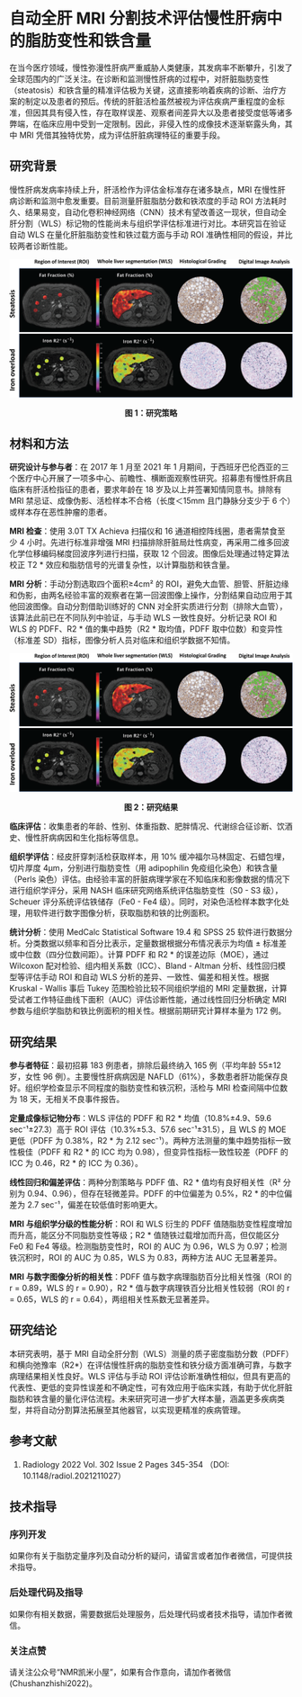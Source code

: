 # 自动全肝 MRI 分割技术评估慢性肝病中的脂肪变性和铁含量

在当今医疗领域，慢性弥漫性肝病严重威胁人类健康，其发病率不断攀升，引发了全球范围内的广泛关注。在诊断和监测慢性肝病的过程中，对肝脏脂肪变性（steatosis）和铁含量的精准评估极为关键，这直接影响着疾病的诊断、治疗方案的制定以及患者的预后。传统的肝脏活检虽然被视为评估疾病严重程度的金标准，但因其具有侵入性，存在取样误差、观察者间差异大以及患者接受度低等诸多弊端，在临床应用中受到一定限制。因此，非侵入性的成像技术逐渐崭露头角，其中 MRI 凭借其独特优势，成为评估肝脏病理特征的重要手段。

## 研究背景

慢性肝病发病率持续上升，肝活检作为评估金标准存在诸多缺点，MRI 在慢性肝病诊断和监测中愈发重要。目前测量肝脏脂肪分数和铁浓度的手动 ROI 方法耗时久、结果易变，自动化卷积神经网络（CNN）技术有望改善这一现状，但自动全肝分割（WLS）标记物的性能尚未与组织学评估标准进行对比。本研究旨在验证自动 WLS 在量化肝脏脂肪变性和铁过载方面与手动 ROI 准确性相同的假设，并比较两者诊断性能。

<div align="center">
    <img src="./image.png" alt="研究策略">
    <p><b>图 1：研究策略</b></p>
</div>

## 材料和方法

**研究设计与参与者**：在 2017 年 1 月至 2021 年 1 月期间，于西班牙巴伦西亚的三个医疗中心开展了一项多中心、前瞻性、横断面观察性研究。招募患有慢性肝病且临床有肝活检指征的患者，要求年龄在 18 岁及以上并签署知情同意书。排除有 MRI 禁忌证、成像伪影、活检样本不合格（长度＜15mm 且门静脉分支少于 6 个）或样本存在恶性肿瘤的患者。

**MRI 检查**：使用 3.0T TX Achieva 扫描仪和 16 通道相控阵线圈，患者需禁食至少 4 小时。先进行标准非增强 MRI 扫描排除肝脏局灶性病变，再采用二维多回波化学位移编码梯度回波序列进行扫描，获取 12 个回波。图像后处理通过特定算法校正 T2 \* 效应和脂肪信号的光谱复杂性，以计算脂肪和铁含量。

**MRI 分析**：手动分割选取四个面积≥4cm² 的 ROI，避免大血管、胆管、肝脏边缘和伪影，由两名经验丰富的观察者在第一回波图像上操作，分割结果自动应用于其他回波图像。自动分割借助训练好的 CNN 对全肝实质进行分割（排除大血管），该算法此前已在不同队列中验证，与手动 WLS 一致性良好。分析记录 ROI 和 WLS 的 PDFF、R2 \* 值的集中趋势（R2 \* 取均值，PDFF 取中位数）和变异性（标准差 SD）指标，图像分析人员对临床和组织学数据不知情。

<div align="center">
    <img src="./image.png" alt="研究结果">
    <p><b>图 2：研究结果</b></p>
</div>

**临床评估**：收集患者的年龄、性别、体重指数、肥胖情况、代谢综合征诊断、饮酒史、慢性肝病病因和生化指标等信息。

**组织学评估**：经皮肝穿刺活检获取样本，用 10% 缓冲福尔马林固定、石蜡包埋，切片厚度 4μm，分别进行脂肪变性（用 adipophilin 免疫组化染色）和铁含量（Perls 染色）评估。由经验丰富的肝脏病理学家在不知临床和影像数据的情况下进行组织学评分，采用 NASH 临床研究网络系统评估脂肪变性（S0 - S3 级），Scheuer 评分系统评估铁储存（Fe0 - Fe4 级）。同时，对染色活检样本数字化处理，用软件进行数字图像分析，获取脂肪和铁的比例面积。

**统计分析**：使用 MedCalc Statistical Software 19.4 和 SPSS 25 软件进行数据分析。分类数据以频率和百分比表示，定量数据根据分布情况表示为均值 ± 标准差或中位数（四分位数间距）。计算 PDFF 和 R2 \* 的误差边际（MOE），通过 Wilcoxon 配对检验、组内相关系数（ICC）、Bland - Altman 分析、线性回归模型等评估手动 ROI 和自动 WLS 分析的差异、一致性、偏差和相关性。根据 Kruskal - Wallis 事后 Tukey 范围检验比较不同组织学组的 MRI 定量数据，计算受试者工作特征曲线下面积（AUC）评估诊断性能，通过线性回归分析确定 MRI 参数与组织学脂肪和铁比例面积的相关性。根据前期研究计算样本量为 172 例。

## 研究结果

**参与者特征**：最初招募 183 例患者，排除后最终纳入 165 例（平均年龄 55±12 岁，女性 96 例）。主要慢性肝病病因是 NAFLD（61%），多数患者肝功能保存良好。组织学检查显示不同程度的脂肪变性和铁沉积，活检与 MRI 检查间隔中位数为 18 天，无相关不良事件报告。

**定量成像标记物分布**：WLS 评估的 PDFF 和 R2 \* 均值（10.8%±4.9、59.6 sec⁻¹±27.3）高于 ROI 评估（10.3%±5.3、57.6 sec⁻¹±31.5），且 WLS 的 MOE 更低（PDFF 为 0.38%，R2 \* 为 2.12 sec⁻¹）。两种方法测量的集中趋势指标一致性极佳（PDFF 和 R2 \* 的 ICC 均为 0.98），但变异性指标一致性较差（PDFF 的 ICC 为 0.46，R2 \* 的 ICC 为 0.36）。

**线性回归和偏差评估**：两种分割策略与 PDFF 值、R2 \* 值均有良好相关性（R² 分别为 0.94、0.96），但存在轻微差异。PDFF 的中位偏差为 0.5%，R2 \* 的中位偏差为 2.7 sec⁻¹，偏差在较低值时影响更大。

**MRI 与组织学分级的性能分析**：ROI 和 WLS 衍生的 PDFF 值随脂肪变性程度增加而升高，能区分不同脂肪变性等级；R2 \* 值随铁过载增加而升高，但仅能区分 Fe0 和 Fe4 等级。检测脂肪变性时，ROI 的 AUC 为 0.96，WLS 为 0.97；检测铁沉积时，ROI 的 AUC 为 0.85，WLS 为 0.83，两种方法 AUC 无显著差异。

**MRI 与数字图像分析的相关性**：PDFF 值与数字病理脂肪百分比相关性强（ROI 的 r = 0.89，WLS 的 r = 0.90），R2 \* 值与数字病理铁百分比相关性较弱（ROI 的 r = 0.65，WLS 的 r = 0.64），两组相关性系数无显著差异。

## 研究结论

本研究表明，基于 MRI 自动全肝分割（WLS）测量的质子密度脂肪分数（PDFF）和横向弛豫率（R2\*）在评估慢性肝病的脂肪变性和铁分级方面准确可靠，与数字病理结果相关性良好。WLS 评估与手动 ROI 评估诊断准确性相似，但具有更高的代表性、更低的变异性误差和不确定性，可有效应用于临床实践，有助于优化肝脏脂肪和铁含量的量化评估流程。未来研究可进一步扩大样本量，涵盖更多疾病类型，并将自动分割算法拓展至其他器官，以实现更精准的疾病管理。


## 参考文献
1. Radiology 2022 Vol. 302 Issue 2 Pages 345-354 （DOI: 10.1148/radiol.2021211027）

## 技术指导

### 序列开发

如果你有关于脂肪定量序列及自动分析的疑问，请留言或者加作者微信，可提供技术指导。

### 后处理代码及指导

如果你有相关数据，需要数据后处理服务，后处理代码或者技术指导，请加作者微信。

### 关注点赞

请关注公众号“NMR凯米小屋”，如果有合作意向，请加作者微信(Chushanzhishi2022)。